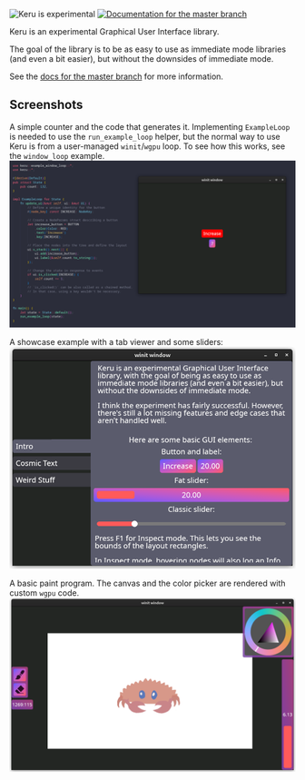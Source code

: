 ![Keru is experimental](https://img.shields.io/badge/status-alpha-orange)
[![Documentation for the `master` branch](https://img.shields.io/badge/docs-master-informational)](https://kekelp.github.io/keru/keru/index.html)

Keru is an experimental Graphical User Interface library.

The goal of the library is to be as easy to use as immediate mode libraries (and even a bit easier), but without the downsides of immediate mode.

See the [docs for the master branch](https://kekelp.github.io/keru/keru/index.html) for more information.

## Screenshots

A simple counter and the code that generates it. Implementing `ExampleLoop` is needed to use the `run_example_loop` helper, but the normal way to use Keru is from a user-managed `winit`/`wgpu` loop. To see how this works, see the `window_loop` example.
![Screenshot of counter example](screenshots/counter.png)

A showcase example with a tab viewer and some sliders:
![Screenshot of showcase example](screenshots/showcase.png)

A basic paint program. The canvas and the color picker are rendered with custom `wgpu` code.
![Screenshot of paint example](screenshots/paint.png)
